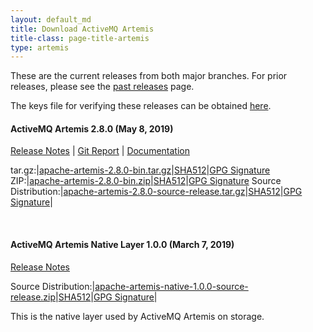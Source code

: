 ```yaml
---
layout: default_md
title: Download ActiveMQ Artemis
title-class: page-title-artemis
type: artemis
---
```


These are the current releases from both major branches. For prior releases, please see the <a href="past_releases">past releases</a> page.

The keys file for verifying these releases can be obtained <a href="https://www.apache.org/dist/activemq/KEYS">here</a>.

#### ActiveMQ Artemis 2.8.0  (May 8, 2019)
[Release Notes](release-notes-2.8.0) | [Git Report](commit-report-2.8.0) | [Documentation](../documentation/latest)

tar.gz:|[apache-artemis-2.8.0-bin.tar.gz](https://www.apache.org/dyn/closer.cgi?filename=activemq/activemq-artemis/2.8.0/apache-artemis-2.8.0-bin.tar.gz&action=download)|[SHA512](https://www.apache.org/dist/activemq/activemq-artemis/2.8.0/apache-artemis-2.8.0-bin.tar.gz.sha512)|[GPG Signature](https://www.apache.org/dist/activemq/activemq-artemis/2.8.0/apache-artemis-2.8.0-bin.tar.gz.asc)
ZIP:|[apache-artemis-2.8.0-bin.zip](https://www.apache.org/dyn/closer.cgi?filename=activemq/activemq-artemis/2.8.0/apache-artemis-2.8.0-bin.zip&action=download)|[SHA512](https://www.apache.org/dist/activemq/activemq-artemis/2.8.0/apache-artemis-2.8.0-bin.zip.sha512)|[GPG Signature](https://www.apache.org/dist/activemq/activemq-artemis/2.8.0/apache-artemis-2.8.0-bin.zip.asc)
Source Distribution:|[apache-artemis-2.8.0-source-release.tar.gz](https://www.apache.org/dyn/closer.cgi?filename=activemq/activemq-artemis/2.8.0/apache-artemis-2.8.0-source-release.tar.gz&action=download)|[SHA512](https://www.apache.org/dist/activemq/activemq-artemis/2.8.0/apache-artemis-2.8.0-source-release.tar.gz.sha512)|[GPG Signature](https://www.apache.org/dist/activemq/activemq-artemis/2.8.0/apache-artemis-2.8.0-source-release.tar.gz.asc)|

<br/>

#### ActiveMQ Artemis Native Layer 1.0.0  (March 7, 2019)

[Release Notes](release-notes-native-1.0.0)

Source Distribution:|[apache-artemis-native-1.0.0-source-release.zip](https://www.apache.org/dyn/closer.cgi?filename=activemq/activemq-artemis-native/1.0.0/activemq-artemis-native-1.0.0-source-release.zip&action=download)|[SHA512](https://www.apache.org/dist/activemq/activemq-artemis-native/1.0.0/activemq-artemis-native-1.0.0-source-release.zip.sha512)|[GPG Signature](https://www.apache.org/dist/activemq/activemq-artemis-native/1.0.0/activemq-artemis-native-1.0.0-source-release.zip.asc)|

This is the native layer used by ActiveMQ Artemis on storage.


